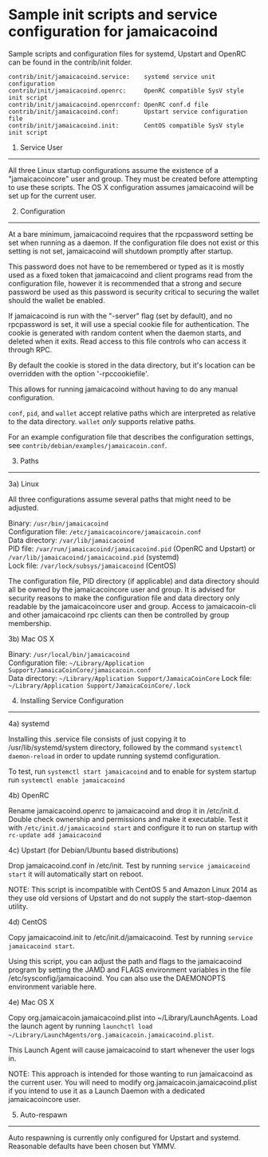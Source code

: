 Sample init scripts and service configuration for jamaicacoind
==========================================================

Sample scripts and configuration files for systemd, Upstart and OpenRC
can be found in the contrib/init folder.

    contrib/init/jamaicacoind.service:    systemd service unit configuration
    contrib/init/jamaicacoind.openrc:     OpenRC compatible SysV style init script
    contrib/init/jamaicacoind.openrcconf: OpenRC conf.d file
    contrib/init/jamaicacoind.conf:       Upstart service configuration file
    contrib/init/jamaicacoind.init:       CentOS compatible SysV style init script

1. Service User
---------------------------------

All three Linux startup configurations assume the existence of a "jamaicacoincore" user
and group.  They must be created before attempting to use these scripts.
The OS X configuration assumes jamaicacoind will be set up for the current user.

2. Configuration
---------------------------------

At a bare minimum, jamaicacoind requires that the rpcpassword setting be set
when running as a daemon.  If the configuration file does not exist or this
setting is not set, jamaicacoind will shutdown promptly after startup.

This password does not have to be remembered or typed as it is mostly used
as a fixed token that jamaicacoind and client programs read from the configuration
file, however it is recommended that a strong and secure password be used
as this password is security critical to securing the wallet should the
wallet be enabled.

If jamaicacoind is run with the "-server" flag (set by default), and no rpcpassword is set,
it will use a special cookie file for authentication. The cookie is generated with random
content when the daemon starts, and deleted when it exits. Read access to this file
controls who can access it through RPC.

By default the cookie is stored in the data directory, but it's location can be overridden
with the option '-rpccookiefile'.

This allows for running jamaicacoind without having to do any manual configuration.

`conf`, `pid`, and `wallet` accept relative paths which are interpreted as
relative to the data directory. `wallet` *only* supports relative paths.

For an example configuration file that describes the configuration settings,
see `contrib/debian/examples/jamaicacoin.conf`.

3. Paths
---------------------------------

3a) Linux

All three configurations assume several paths that might need to be adjusted.

Binary:              `/usr/bin/jamaicacoind`  
Configuration file:  `/etc/jamaicacoincore/jamaicacoin.conf`  
Data directory:      `/var/lib/jamaicacoind`  
PID file:            `/var/run/jamaicacoind/jamaicacoind.pid` (OpenRC and Upstart) or `/var/lib/jamaicacoind/jamaicacoind.pid` (systemd)  
Lock file:           `/var/lock/subsys/jamaicacoind` (CentOS)  

The configuration file, PID directory (if applicable) and data directory
should all be owned by the jamaicacoincore user and group.  It is advised for security
reasons to make the configuration file and data directory only readable by the
jamaicacoincore user and group.  Access to jamaicacoin-cli and other jamaicacoind rpc clients
can then be controlled by group membership.

3b) Mac OS X

Binary:              `/usr/local/bin/jamaicacoind`  
Configuration file:  `~/Library/Application Support/JamaicaCoinCore/jamaicacoin.conf`  
Data directory:      `~/Library/Application Support/JamaicaCoinCore`
Lock file:           `~/Library/Application Support/JamaicaCoinCore/.lock`

4. Installing Service Configuration
-----------------------------------

4a) systemd

Installing this .service file consists of just copying it to
/usr/lib/systemd/system directory, followed by the command
`systemctl daemon-reload` in order to update running systemd configuration.

To test, run `systemctl start jamaicacoind` and to enable for system startup run
`systemctl enable jamaicacoind`

4b) OpenRC

Rename jamaicacoind.openrc to jamaicacoind and drop it in /etc/init.d.  Double
check ownership and permissions and make it executable.  Test it with
`/etc/init.d/jamaicacoind start` and configure it to run on startup with
`rc-update add jamaicacoind`

4c) Upstart (for Debian/Ubuntu based distributions)

Drop jamaicacoind.conf in /etc/init.  Test by running `service jamaicacoind start`
it will automatically start on reboot.

NOTE: This script is incompatible with CentOS 5 and Amazon Linux 2014 as they
use old versions of Upstart and do not supply the start-stop-daemon utility.

4d) CentOS

Copy jamaicacoind.init to /etc/init.d/jamaicacoind. Test by running `service jamaicacoind start`.

Using this script, you can adjust the path and flags to the jamaicacoind program by
setting the JAMD and FLAGS environment variables in the file
/etc/sysconfig/jamaicacoind. You can also use the DAEMONOPTS environment variable here.

4e) Mac OS X

Copy org.jamaicacoin.jamaicacoind.plist into ~/Library/LaunchAgents. Load the launch agent by
running `launchctl load ~/Library/LaunchAgents/org.jamaicacoin.jamaicacoind.plist`.

This Launch Agent will cause jamaicacoind to start whenever the user logs in.

NOTE: This approach is intended for those wanting to run jamaicacoind as the current user.
You will need to modify org.jamaicacoin.jamaicacoind.plist if you intend to use it as a
Launch Daemon with a dedicated jamaicacoincore user.

5. Auto-respawn
-----------------------------------

Auto respawning is currently only configured for Upstart and systemd.
Reasonable defaults have been chosen but YMMV.
